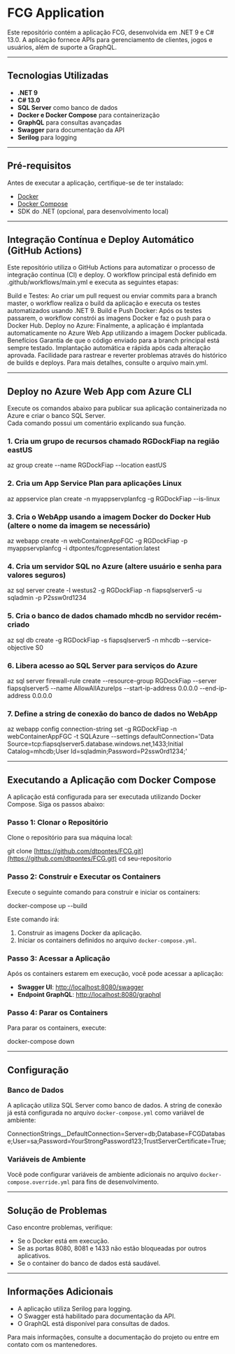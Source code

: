 # FCG Application

Este repositório contém a aplicação FCG, desenvolvida em .NET 9 e C# 13.0. A aplicação fornece APIs para gerenciamento de clientes, jogos e usuários, além de suporte a GraphQL.

---

## Tecnologias Utilizadas

- **.NET 9**
- **C# 13.0**
- **SQL Server** como banco de dados
- **Docker e Docker Compose** para containerização
- **GraphQL** para consultas avançadas
- **Swagger** para documentação da API
- **Serilog** para logging

---

## Pré-requisitos

Antes de executar a aplicação, certifique-se de ter instalado:
- [Docker](https://www.docker.com/)
- [Docker Compose](https://docs.docker.com/compose/)
- SDK do .NET (opcional, para desenvolvimento local)

---

## Integração Contínua e Deploy Automático (GitHub Actions)

Este repositório utiliza o GitHub Actions para automatizar o processo de integração contínua (CI) e deploy. O workflow principal está definido em .github/workflows/main.yml e executa as seguintes etapas:

Build e Testes: Ao criar um pull request ou enviar commits para a branch master, o workflow realiza o build da aplicação e executa os testes automatizados usando .NET 9.
Build e Push Docker: Após os testes passarem, o workflow constrói as imagens Docker e faz o push para o Docker Hub.
Deploy no Azure: Finalmente, a aplicação é implantada automaticamente no Azure Web App utilizando a imagem Docker publicada.
Benefícios
Garantia de que o código enviado para a branch principal está sempre testado.
Implantação automática e rápida após cada alteração aprovada.
Facilidade para rastrear e reverter problemas através do histórico de builds e deploys.
Para mais detalhes, consulte o arquivo main.yml.

---

## Deploy no Azure Web App com Azure CLI

Execute os comandos abaixo para publicar sua aplicação containerizada no Azure e criar o banco SQL Server.  
Cada comando possui um comentário explicando sua função.

### 1. Cria um grupo de recursos chamado RGDockFiap na região eastUS
az group create --name RGDockFiap --location eastUS

### 2. Cria um App Service Plan para aplicações Linux
az appservice plan create -n myappservplanfcg -g RGDockFiap --is-linux

### 3. Cria o WebApp usando a imagem Docker do Docker Hub (altere o nome da imagem se necessário)
az webapp create -n webContainerAppFGC -g RGDockFiap -p myappservplanfcg -i dtpontes/fcgpresentation:latest

### 4. Cria um servidor SQL no Azure (altere usuário e senha para valores seguros)
az sql server create -l westus2 -g RGDockFiap -n fiapsqlserver5 -u sqladmin -p P2ssw0rd1234

### 5. Cria o banco de dados chamado mhcdb no servidor recém-criado
az sql db create -g RGDockFiap -s fiapsqlserver5 -n mhcdb --service-objective S0

### 6. Libera acesso ao SQL Server para serviços do Azure
az sql server firewall-rule create --resource-group RGDockFiap --server fiapsqlserver5 --name AllowAllAzureIps --start-ip-address 0.0.0.0 --end-ip-address 0.0.0.0

### 7. Define a string de conexão do banco de dados no WebApp
az webapp config connection-string set -g RGDockFiap -n webContainerAppFGC -t SQLAzure --settings defaultConnection='Data Source=tcp:fiapsqlserver5.database.windows.net,1433;Initial Catalog=mhcdb;User Id=sqladmin;Password=P2ssw0rd1234;'

---

## Executando a Aplicação com Docker Compose

A aplicação está configurada para ser executada utilizando Docker Compose. Siga os passos abaixo:

### Passo 1: Clonar o Repositório
Clone o repositório para sua máquina local:

git clone [https://github.com/dtpontes/FCG.git](https://github.com/dtpontes/FCG.git) cd seu-repositorio


### Passo 2: Construir e Executar os Containers
Execute o seguinte comando para construir e iniciar os containers:

docker-compose up --build


Este comando irá:
1. Construir as imagens Docker da aplicação.
2. Iniciar os containers definidos no arquivo `docker-compose.yml`.

### Passo 3: Acessar a Aplicação
Após os containers estarem em execução, você pode acessar a aplicação:
- **Swagger UI**: [http://localhost:8080/swagger](http://localhost:8080/swagger)
- **Endpoint GraphQL**: [http://localhost:8080/graphql](http://localhost:8080/graphql)

### Passo 4: Parar os Containers
Para parar os containers, execute:

docker-compose down

---

## Configuração

### Banco de Dados
A aplicação utiliza SQL Server como banco de dados. A string de conexão já está configurada no arquivo `docker-compose.yml` como variável de ambiente:

ConnectionStrings__DefaultConnection=Server=db;Database=FCGDatabase;User=sa;Password=YourStrongPassword123;TrustServerCertificate=True;


### Variáveis de Ambiente
Você pode configurar variáveis de ambiente adicionais no arquivo `docker-compose.override.yml` para fins de desenvolvimento.

---

## Solução de Problemas

Caso encontre problemas, verifique:
- Se o Docker está em execução.
- Se as portas 8080, 8081 e 1433 não estão bloqueadas por outros aplicativos.
- Se o container do banco de dados está saudável.

---

## Informações Adicionais

- A aplicação utiliza Serilog para logging.
- O Swagger está habilitado para documentação da API.
- O GraphQL está disponível para consultas de dados.

Para mais informações, consulte a documentação do projeto ou entre em contato com os mantenedores.
